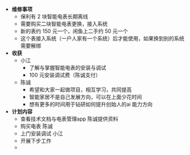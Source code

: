 - **维修事项**
    - 保利有 2 块智能电表长期离线
    - 需要购买二块智能电表更换，接入系统
    - 新的表约 150 元一个，闲鱼上二手约 50 元一个
    - 这个表接入系统（一户人家有一个系统）后才能使用，如果换到别的系统需要解绑
- **收获**
    - 小江
        - 了解与掌握智能电表的安装与调试
        - 100 元安装调试费（陈诚支付）
    - 陈诚
        - 希望和大家一起做项目，相互学习，共同提高
        - 智能家居不是自己发展方向，可以在上面少花时间
        - 想有更多的时间用于钻研如何提升创始人的ai 能力方向
- **计划内容**
    - 查看技术文档与电表管理app 陈诚提供资料
    - 购买电表 陈诚
    - 上门安装调试 小江
    - 开展下步工作
    - 